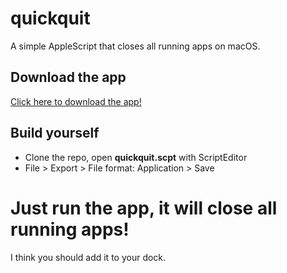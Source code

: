 # quickquit
A simple AppleScript that closes all running apps on macOS.

## Download the app
[Click here to download the app!](https://github.com/untreu2/quickquit/releases/download/qq/quickquit.zip)

## Build yourself
- Clone the repo, open **quickquit.scpt** with ScriptEditor
- File > Export > File format: Application > Save

# Just run the app, it will close all running apps!
I think you should add it to your dock.
